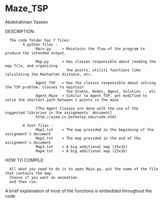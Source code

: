 # Maze_TSP


Abdelrahman Yaseen

DESCRIPTION:

      The code folder has 7 files:
            4 python files :
                  Main.py     > Maintains the flow of the program to produce the intended output.

                  Map.py      > Has classes responsible about reading the map file, and organizing    
                                the points, utiliti functions like calculating the Manhatten distance, etc.

                  Agent_TSP   > Has the classes responsible about solving the TSP problem. classes to maintain
                                the States, Nodes, Agent, Solution .. etc 
                  Agent_Maze  > Similar to Agent_TSP, yet modified to solve the shortest path between 1 points in the maze 
                  
                  [The Agent Classes are done with the use of the suggested libraries in the assignments' document]
                  http://aima.cs.berkeley.edu/code.html	

            4 text files :
                  Map1.txt    > The map provided in the beginning of the assignment's document
                  Map2.txt    > The map provided in the end of the assignment's document
                  Map3.txt    > A big additional map (15x15)
                  Map4.txt    > A big additional map (23x16)

HOW TO COMPILE:

      All what you need to do is to open Main.py, put the name of the file that contains the map.
      Choose if you want an animation
      and then run.

A brief explaination of most of the functions is embedded throughout the code


      
